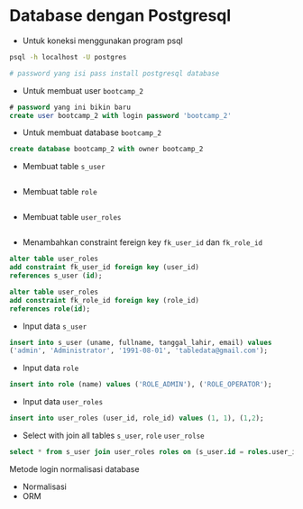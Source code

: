 # Database dengan Postgresql

* Untuk koneksi menggunakan program psql

```bash 
psql -h localhost -U postgres

# password yang isi pass install postgresql database
```

* Untuk membuat user `bootcamp_2`

```sql 
# password yang ini bikin baru
create user bootcamp_2 with login password 'bootcamp_2'
```

* Untuk membuat database `bootcamp_2`

```sql
create database bootcamp_2 with owner bootcamp_2
```

* Membuat table `s_user`

```sql


```

* Membuat table `role`


```sql

```

* Membuat table `user_roles`

```sql 

```

* Menambahkan constraint fereign key `fk_user_id` dan `fk_role_id` 

```sql 
alter table user_roles
add constraint fk_user_id foreign key (user_id) 
references s_user (id);
```

```sql 
alter table user_roles
add constraint fk_role_id foreign key (role_id)
references role(id);
```

* Input data `s_user`

```sql
insert into s_user (uname, fullname, tanggal_lahir, email) values 
('admin', 'Administrator', '1991-08-01', 'tabledata@gmail.com');
```

* Input data `role`

```sql
insert into role (name) values ('ROLE_ADMIN'), ('ROLE_OPERATOR');
```

* Input data `user_roles`

```sql
insert into user_roles (user_id, role_id) values (1, 1), (1,2);
```

* Select with join all tables `s_user`, `role` `user_rolse`

```sql
select * from s_user join user_roles roles on (s_user.id = roles.user_id) join role role on (roles.role_id = role.id);
```


Metode login normalisasi database

* Normalisasi 
* ORM


